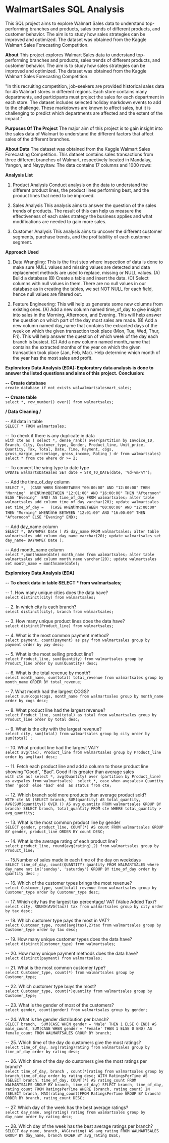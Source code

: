 # WalmartSales SQL Analysis
This SQL project aims to explore Walmart Sales data to understand top-performing branches and products, sales trends of different products, and customer behavior. The aim is to study how sales strategies can be improved and optimized. The dataset was obtained from the Kaggle Walmart Sales Forecasting Competition.


**About**
This project explores Walmart Sales data to understand top-performing branches and products, sales trends of different products, and customer behavior. The aim is to study how sales strategies can be improved and optimized. The dataset was obtained from the Kaggle Walmart Sales Forecasting Competition.

"In this recruiting competition, job-seekers are provided historical sales data for 45 Walmart stores in different regions. Each store contains many departments, and participants must project the sales for each department in each store. The dataset includes selected holiday markdown events to add to the challenge. These markdowns are known to affect sales, but it is challenging to predict which departments are affected and the extent of the impact."

**Purposes Of The Project**
The major aim of this project is to gain insight into the sales data of Walmart to understand the different factors that affect sales of the different branches.

**About Data**
The dataset was obtained from the Kaggle Walmart Sales Forecasting Competition. This dataset contains sales transactions from three different branches of Walmart, respectively located in Mandalay, Yangon, and Naypyitaw. The data contains 17 columns and 1000 rows:

**Analysis List**
1. Product Analysis
Conduct analysis on the data to understand the different product lines, the product lines performing best, and the product lines that need to be improved.

2. Sales Analysis
This analysis aims to answer the question of the sales trends of products. The result of this can help us measure the effectiveness of each sales strategy the business applies and what modifications are needed to gain more sales.

3. Customer Analysis
This analysis aims to uncover the different customer segments, purchase trends, and the profitability of each customer segment.

**Approach Used**
1. Data Wrangling: This is the first step where inspection of data is done to make sure NULL values and missing values are detected and data replacement methods are used to replace, missing or NULL values.
(A) Build a database
(B) Create a table and insert the data.
(C) Select columns with null values in them. There are no null values in our database as in creating the tables, we set NOT NULL for each field, hence null values are filtered out.

2. Feature Engineering: This will help us generate some new columns from existing ones.
(A) Add a new column named time_of_day to give insight into sales in the Morning, Afternoon, and Evening. This will help answer the question on which part of the day most sales are made.
(B) Add a new column named day_name that contains the extracted days of the week on which the given transaction took place (Mon, Tue, Wed, Thur, Fri). This will help answer the question of which week of the day each branch is busiest.
(C) Add a new column named month_name that contains the extracted months of the year on which the given transaction took place (Jan, Feb, Mar). Help determine which month of the year has the most sales and profit.


**Exploratory Data Analysis (EDA): Exploratory data analysis is done to answer the listed questions and aims of this project.**
**Conclusion:**

**-- Create database**  
`create database if not exists walwalmartsalesmart_sales;`

**-- Create table**  
`select *, row_number() over() from walmartsales;`

****/ Data Cleaning /****

-- All data in table   
`SELECT	* FROM walmartsales;`

-- To check if there is any duplicate in data  
`with cte as (
select *, dense_rank() over(partition by Invoice_ID, Branch, City, Customer_type, Gender, Product_line, Unit_price, Quantity, Tax, Total, Date, Time, Payment, cogs, gross_margin_percentage, gross_income, Rating ) dr from walmartsales)
select * from cte where dr >= 2;`

-- To convert the sring type to date type   
`UPDATE walmartsDateales SET date = STR_TO_DATE(date, '%d-%m-%Y');`

-- Add the time_of_day column  
`SELECT	*,	(CASE WHEN `time` BETWEEN "00:00:00" AND "12:00:00" THEN "Morning"  WHEN `time` BETWEEN "12:01:00" AND "16:00:00" THEN "Afternoon" ELSE "Evening"  END) AS time_of_day FROM walmartsales;
alter table walmartsales add column time_of_day varchar(20);
update walmartsales set time_of_day =	(CASE WHEN `time` BETWEEN "00:00:00" AND "12:00:00" THEN "Morning" WHEN `time` BETWEEN "12:01:00" AND "16:00:00" THEN "Afternoon" ELSE "Evening" END);`

-- Add day_name column  
`SELECT *, DAYNAME( Date ) AS day_name FROM walmartsales;
alter table walmartsales add column day_name varchar(20);
update walmartsales set day_name= DAYNAME( Date );`

-- Add month_name column  
`select *,monthname(date) month_name from walmartsales;
alter table walmartsales add column month_name varchar(20);
update walmartsales set month_name = monthname(date);`


**Exploratory Data Analysis (EDA)**


**-- To check data in table 
SELECT	* from walmartsales;**



-- 1. How many unique cities does the data have?   
`select distinct(city) from walmartsales;`

-- 2. In which city is each branch?  
`select distinct(city), branch from walmartsales;`
 
-- 3. How many unique product lines does the data have?  
`select distinct(Product_line) from walmartsales;`

-- 4. What is the most common payment method?  
`select payment, count(payment) as pay from walmartsales group by payment order by pay desc;`
    
-- 5. What is the most selling product line?  
`select Product_line, sum(Quantity) from walmartsales group by Product_line order by sum(Quantity) desc;`

-- 6. What is the total revenue by month?  
`select month_name, sum(total) total_revenue from walmartsales group by month_name ORDER BY total_revenue;`

-- 7. What month had the largest COGS?  
`select sum(cogs)cogs, month_name from walmartsales group by month_name order by cogs desc;`

-- 8. What product line had the largest revenue?  
`select Product_line, sum(total) as total from walmartsales group by Product_line order by total desc;`

-- 9. What is the city with the largest revenue?  
`select city, sum(total) from walmartsales group by city order by sum(total) ;`

-- 10. What product line had the largest VAT?  
`select avg(tax), Product_line from walmartsales group by Product_line order by avg(tax) desc;`

-- 11. Fetch each product line and add a column to those product line showing "Good", "Bad". Good if its greater than average sales  
`with cte as( select *, avg(Quantity) over (partition by Product_line) as avgsales from walmartsales) 
select *, case when avgsales< Quantity then 'good' else 'bad' end  as status from cte;`

-- 12. Which branch sold more products than average product sold?  
`WITH cte AS (SELECT branch, SUM(quantity) AS total_quantity, AVG(SUM(quantity)) OVER () AS avg_quantity FROM walmartsales GROUP BY branch)
SELECT branch, total_quantity FROM cte WHERE total_quantity > avg_quantity;`

-- 13. What is the most common product line by gender  
`SELECT gender, product_line, COUNT(*) AS count FROM walmartsales GROUP BY gender, product_line ORDER BY count DESC;`

-- 14. What is the average rating of each product line?  
`select product_line, round(avg(rating),2) from walmartsales group by Product_line;`

-- 15.Number of sales made in each time of the day on weekdays  
`SELECT time_of_day, count(QUANTITY) quantity FROM WALMARTSALES where day_name not in('sunday', 'saturday') GROUP BY time_of_day order by quantity desc ;`

-- 16. Which of the customer types brings the most revenue?   
`select Customer_type, sum(total) revenue from walmartsales group by Customer_type order by Customer_type desc;`

-- 17. Which city has the largest tax percentage/ VAT (Value Added Tax)?  
`select city, ROUND(AVG(tax)) tax from walmartsales group by city order by tax desc;`

-- 18. Which customer type pays the most in VAT?  
`select Customer_type, round(avg(tax),2)tax from walmartsales group by Customer_type order by tax desc;`

-- 19. How many unique customer types does the data have?  
`select distinct(Customer_type) from walmartsales;`

-- 20. How many unique payment methods does the data have?  
`select distinct(payment) from walmartsales;`

-- 21. What is the most common customer type?  
`select Customer_type, count(*) from walmartsales group by Customer_type;`

-- 22. Which customer type buys the most?  
`select Customer_type, count(*)quantity from walmartsales group by Customer_type;`

-- 23. What is the gender of most of the customers?  
`select gender, count(gender) from walmartsales group by gender;`

-- 24. What is the gender distribution per branch?  
`SELECT branch, 
    SUM(CASE WHEN gender = 'Male' THEN 1 ELSE 0 END) AS male_count,
    SUM(CASE WHEN gender = 'Female' THEN 1 ELSE 0 END) AS female_count
FROM WALMARTSALES GROUP BY branch;`

-- 25. Which time of the day do customers give the most ratings?  
`select time_of_day, avg(rating)rating from walmartsales group by time_of_day order by rating desc;`

-- 26. Which time of the day do customers give the most ratings per branch?  
`select time_of_day, branch , count(*)rating from walmartsales group by branch,time_of_day order by rating desc;
WITH RatingsPerTime AS (SELECT branch, time_of_day, COUNT(*) AS rating_count FROM WALMARTSALES GROUP BY branch, time_of_day)
SELECT branch, time_of_day, rating_count FROM RatingsPerTime WHERE (branch, rating_count) IN (SELECT branch, MAX(rating_count)FROM RatingsPerTime GROUP BY branch) ORDER BY branch, rating_count DESC;`

-- 27. Which day of the week has the best average ratings?  
`select day_name, avg(rating) rating from walmartsales group by day_name order by rating desc;`

-- 28. Which day of the week has the best average ratings per branch?  
`SELECT day_name, branch, AVG(rating) AS avg_rating FROM WALMARTSALES GROUP BY day_name, branch ORDER BY avg_rating DESC;`



